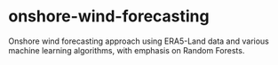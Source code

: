 # onshore-wind-forecasting
Onshore wind forecasting approach using ERA5-Land data and various machine learning algorithms, with emphasis on Random Forests.
